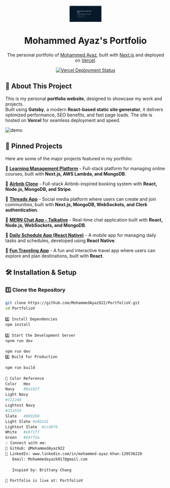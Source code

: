 <div align="center">
<img alt="Logo" src="https://raw.githubusercontent.com/MohammedAyaz922/PortfolioV2/master/src/logo.png" width="100" />
</div>
<h1 align="center">
  Mohammed Ayaz's Portfolio
</h1>
<p align="center">
  The personal portfolio of <a href="https://github.com/MohammedAyaz922" target="_blank">Mohammed Ayaz</a>, built with <a href="https://nextjs.org/" target="_blank">Next.js</a> and deployed on <a href="https://vercel.com/" target="_blank">Vercel</a>.
</p>

<p align="center">
  <a href="https://github.com/MohammedAyaz922/PortfolioV" target="_blank">
    <img src="https://img.shields.io/github/deployments/MohammedAyaz922/PortfolioV/production?label=vercel&logo=vercel" alt="Vercel Deployment Status" />
  </a>

## 📌 About This Project

This is my personal **portfolio website**, designed to showcase my work and projects.  
Built using **Gatsby**, a modern **React-based static site generator**, it delivers optimized performance, SEO benefits, and fast page loads. The site is hosted on **Vercel** for seamless deployment and speed.

</p>

![demo](https://raw.githubusercontent.com/MohammedAyaz922/PortfolioV/main/src/images/demo.png)

## 📌 Pinned Projects

Here are some of the major projects featured in my portfolio:

🔹 [**Learning Management Platform**](https://github.com/MohammedAyaz922/Learning-management-app) - Full-stack platform for managing online courses, built with **Next.js, AWS Lambda, and MongoDB**.

🔹 [**Airbnb Clone**](https://github.com/MohammedAyaz922/airbnb-clone) - Full-stack Airbnb-inspired booking system with **React, Node.js, MongoDB, and Stripe**.

🔹 [**Threads App**](https://github.com/MohammedAyaz922/threads_app) - Social media platform where users can create and join communities, built with **Next.js, MongoDB, WebSockets, and Clerk authentication**.

🔹 [**MERN Chat App - Talkative**](https://github.com/MohammedAyaz922/Mern-Stack-Talkative) - Real-time chat application built with **React, Node.js, WebSockets, and MongoDB**.

🔹 [**Daily Schedule App (React Native)**](https://github.com/MohammedAyaz922/Daily-schedule-react-native-app) - A mobile app for managing daily tasks and schedules, developed using **React Native**.

🔹 [**Fun Traveling App**](https://github.com/MohammedAyaz922/fun-travelling-app) - A fun and interactive travel app where users can explore and plan destinations, built with **React**.

## 🛠 Installation & Setup

### **1️⃣ Clone the Repository**

```sh
git clone https://github.com/MohammedAyaz922/PortfolioV.git
cd PortfolioV

2️⃣ Install Dependencies
npm install

3️⃣ Start the Development Server
npnm run dev

npm run dev
4️⃣ Build for Production

npm run build

🎨 Color Reference
Color	Hex
Navy	#0a192f
Light Navy
#112240
Lightest Navy
#233554
Slate	#8892b0
Light Slate	#a8b2d1
Lightest Slate	#ccd6f6
White	#e6f1ff
Green	#64ffda
💡 Connect with me:
📌 GitHub: @MohammedAyaz922
📌 LinkedIn: www.linkedin.com/in/mohammed-ayaz-khan-120536220
   Email: Mohammedayazk017@gmail.com

   Inspied by: Brittany Chang

🚀 Portfolio is live at: PortfolioV
```
